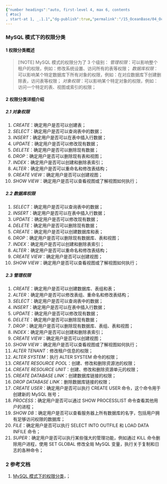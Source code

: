 ```yaml
---
{"number headings":"auto, first-level 4, max 6, contents
{ #toc}
, start-at 1, _.1.1","dg-publish":true,"permalink":"/15_OceanBase/04_OceanBase 安全，高可用，容灾/OceanBase 安全权限/OceanBase 管理用户和权限/MySQL 模式下的权限分类/","dgPassFrontmatter":true}
---
```




###  MySQL 模式下的权限分类
#### 1 权限分类概述

> [!NOTE] MySQL 模式的权限分为了 3 个级别：
> *管理权限*：可以影响整个租户的权限，例如：修改系统设置、访问所有的表等权限；
> *数据库权限*：可以影响某个特定数据库下所有对象的权限，例如：在对应数据库下创建删除表，访问表等权限；
> *对象权限*：可以影响某个特定对象的权限，例如：访问一个特定的表、视图或索引的权限；

#### 2 权限分类详细介绍
##### 2.1 对象权限
1. *CREATE*：确定用户是否可以创建表；
2. *SELECT*：确定用户是否可以查询表中的数据；
3. *INSERT*：确定用户是否可以在表中插入行数据；
4. *UPDATE*：确定用户是否可以修改现有数据；
5. *DELETE*：确定用户是否可以删除现有数据；
6. *DROP*：确定用户是否可以删除现有表和视图；
7. *INDEX*：确定用户是否可以创建和删除表索引；
8. *ALTER*：确定用户是否可以重命名和修改表结构；
9. *CREATE VIEW*：确定用户是否可以创建视图；
10. *SHOW VIEW*：确定用户是否可以查看视图或了解视图如何执行；


##### 2.2 数据库权限 	
1. *SELECT*：确定用户是否可以查询表中的数据；
2. *INSERT*：确定用户是否可以在表中插入行数据；
3. *UPDATE*：确定用户是否可以修改现有数据；
4. *DELETE*：确定用户是否可以删除现有数据；
5. *CREATE*：确定用户是否可以创建数据库和表；
6. *DROP*：确定用户是否可以删除现有数据库、表和视图；
7. *INDEX*：确定用户是否可以创建和删除表索引；
8. *ALTER*：确定用户是否可以重命名和修改表结构；
9. *CREATE VIEW*：确定用户是否可以创建视图；
10. *SHOW VIEW*：确定用户是否可以查看视图或了解视图如何执行；

##### 2.3 管理权限
1. *CREATE*：确定用户是否可以创建数据库、表组和表；
2. *ALTER*：确定用户是否可以修改表组、重命名和修改表结构；
3. *SELECT*：确定用户是否可以查询表中的数据；
4. *INSERT*：确定用户是否可以在表中插入行数据；
5. *UPDATE*：确定用户是否可以修改现有数据；
6. *DELETE*：确定用户是否可以删除现有数据；
7. *DROP*：确定用户是否可以删除现有数据库、表组、表和视图；
8. *INDEX*：确定用户是否可以创建和删除表索引；
9. *CREATE VIEW*：确定用户是否可以创建视图；
10. *SHOW VIEW*：确定用户是否可以查看视图或了解视图如何执行；
11. *ALTER TENANT*：修改租户信息的权限；
12. *ALTER SYSTEM*：执行 ALTER SYSTEM 命令的权限；
13. *CREATE RESOURCE POOL*：创建、修改和删除资源池的权限；
14. *CREATE RESOURCE UNIT*：创建、修改和删除资源单元的权限；
15. *CREATE DATABASE LINK*：创建数据库链接的权限；
16. *DROP DATABASE LINK*：删除数据库链接的权限；
17. *CREATE USER*：确定用户是否可以执行 CREATE USER 命令，这个命令用于创建新的 MySQL 账号；
18. *PROCESS*：确定用户是否可以通过 SHOW PROCESSLIST 命令查看其他用户的进程；
19. *SHOW DB*：确定用户是否可以查看服务器上所有数据库的名字，包括用户拥有足够访问权限的数据库；
20. *FILE*：确定用户是否可以执行 SELECT INTO OUTFILE 和 LOAD DATA INFILE 命令；
21. *SUPER*：确定用户是否可以执行某些强大的管理功能，例如通过 KILL 命令删除用户进程，使用 SET GLOBAL 修改全局 MySQL 变量，执行关于复制和日志的各种命令；



### 2 参考文档
1. [MySQL 模式下的权限分类](https://www.oceanbase.com/docs/common-oceanbase-database-cn-1000000000220876)，；



